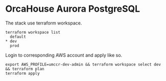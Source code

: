 # OrcaHouse Aurora PostgreSQL

The stack use terraform workspace.

```
terraform workspace list
  default
* dev
  prod
```

Login to corresponding AWS account and apply like so.

```
export AWS_PROFILE=umccr-dev-admin && terraform workspace select dev && terraform plan
terraform apply
```
